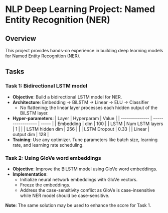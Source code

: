 # NLP Deep Learning Project: Named Entity Recognition (NER)

## Overview

This project provides hands-on experience in building deep learning models for Named Entity Recognition (NER).

## Tasks

### Task 1: Bidirectional LSTM model

- **Objective**: Build a bidirectional LSTM model for NER.
- **Architecture**: Embedding → BiLSTM → Linear → ELU → Classifier
  - No flattening; the linear layer processes each hidden output of the BiLSTM layer.
- **Hyper-parameters**:
  | Layer | Hyperparam | Value |
  | -------------- | ----------------- | ----- |
  | Embedding | dim | 100 |
  | LSTM | Num LSTM layers | 1 |
  | | LSTM hidden dim | 256 |
  | | LSTM Dropout | 0.33 |
  | Linear | output dim | 128 |
- **Training**: Use any optimizer. Tune parameters like batch size, learning rate, and learning rate scheduling.

### Task 2: Using GloVe word embeddings

- **Objective**: Improve the BiLSTM model using GloVe word embeddings.
- **Implementation**:
  - Initialize neural network embeddings with GloVe vectors.
  - Freeze the embeddings.
  - Address the case-sensitivity conflict as GloVe is case-insensitive while NER model should be case-sensitive.

**Note**: The same solution may be used to enhance the score for Task 1.
